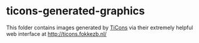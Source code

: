 # ticons-generated-graphics

This folder contains images generated by [TiCons](https://github.com/FokkeZB/TiCons) via their extremely helpful web interface at http://ticons.fokkezb.nl/
